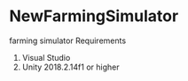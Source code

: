 # NewFarmingSimulator
farming simulator
Requirements
 1. Visual Studio
 2. Unity 2018.2.14f1 or higher
